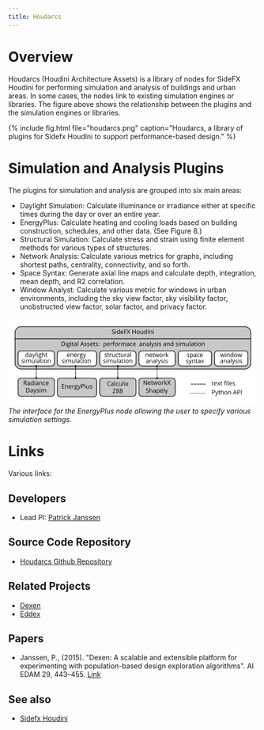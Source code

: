 ```yaml
---
title: Houdarcs
---
```

# Overview

Houdarcs (Houdini Architecture Assets) is a library of nodes for SideFX Houdini for performing simulation and analysis of buildings and urban areas. In some cases, the nodes link to existing simulation engines or libraries. The figure above shows the relationship between the plugins and the simulation engines or libraries.

{% include fig.html file="houdarcs.png" caption="Houdarcs, a library of plugins for Sidefx Houdini to support performance-based design." %}

# Simulation and Analysis Plugins

The plugins for simulation and analysis are grouped into six main areas:

- Daylight Simulation: Calculate illuminance or irradiance either at specific times during the day or over an entire year.
- EnergyPlus: Calculate heating and cooling loads based on building construction, schedules, and other data. (See Figure 8.)
- Structural Simulation: Calculate stress and strain using finite element methods for various types of structures.
- Network Analysis: Calculate various metrics for graphs, including shortest paths, centrality, connectivity, and so forth.
- Space Syntax: Generate axial line maps and calculate depth, integration, mean depth, and R2 correlation.
- Window Analyst: Calculate various metric for windows in urban environments, including the sky view factor, sky visibility factor, unobstructed view factor, solar factor, and privacy factor.

![Houdarcs](/assets/images/houdarcs.png)
*The interface for the EnergyPlus node allowing the user to specify various simulation settings.*

# Links

Various links:

## Developers

- Lead PI: [Patrick Janssen](http://patrick.janssen.name)

## Source Code Repository

- [Houdarcs Github Repository](https://github.com/phtj/houdarcs)

## Related Projects

- [Dexen](http://design-automation.net/dexen)
- [Eddex](http://design-automation.net/eddex)

## Papers

- Janssen, P., (2015). "Dexen: A scalable and extensible platform for experimenting with population-based design exploration algorithms". AI EDAM 29, 443–455. [Link](https://www.cambridge.org/core/journals/ai-edam/article/dexen-a-scalable-and-extensible-platform-for-experimenting-with-population-based-design-exploration-algorithms/B7AD943B220CB73A2C2538996B0280C0)

## See also

- [Sidefx Houdini](http://sidefx.com/)

